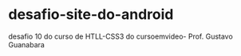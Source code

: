 # desafio-site-do-android
desafio 10 do curso de HTLL-CSS3 do cursoemvideo- Prof. Gustavo Guanabara
